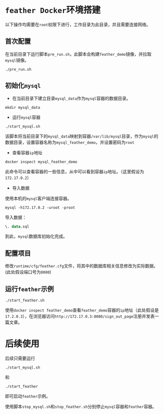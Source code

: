 # `feather Docker`环境搭建

以下操作均需要在`root`权限下进行，工作目录为此目录，并且需要连接网络。

## 首次配置

在当前目录下运行脚本`pre_run.sh`，此脚本会构建`feather_demo`镜像，并拉取`mysql`镜像。

```shell
./pre_run.sh
```

## 初始化`mysql`

* 在当前目录下建立目录`mysql_data`作为`mysql`容器的数据目录。

```shell
mkdir mysql_data
```

* 运行`mysql`容器

```shell
./start_mysql.sh
```

该脚本将当前目录下的`mysql_data`映射到容器`/var/lib/mysql`目录，作为`mysql`的数据目录，设置容器名称为`mysql_feather_demo`，并设置密码为`root`

* 查看容器`ip`地址

```shell
docker inspect mysql_feather_demo
```

此命令可以查看容器的一些信息，从中可以看到容器`ip`地址。（这里假设为`172.17.0.2`）

* 导入数据

使用本机的`mysql`客户端连接容器。

```shell
mysql -h172.17.0.2 -uroot -proot 
```

导入数据：

```sql
\. data.sql
```

到此，`mysql`数据库初始化完成。

## 配置项目

修改`runtime/cfg/feather.cfg`文件，将其中的数据库相关信息修改为实际数据。(此处假设端口号为`8080`)

## 运行`feather`示例

```shell
./start_feather.sh
```

使用`docker inspect feather_demo`查看`feather_demo`容器的`ip`地址（此处假设是`17.2.0.3`），在浏览器访问`http://172.17.0.3:8080/sign_out_page`注册并发表一篇文章。

# 后续使用

后续只需要运行

```shell
./start_mysql.sh
```

和

```shell
./start_feather
```

即可启动`feather`示例。

使用脚本`stop_mysql.sh`和`stop_feather.sh`分别停止`mysql`容器和`feather`容器。